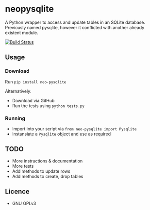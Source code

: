 # neopysqlite

A Python wrapper to access and update tables in an SQLite database. Previously named pysqlite, however it conflicted with another already existent module.

[![Build Status](https://travis-ci.org/purrcat259/pysqlite.svg?branch=master)](https://travis-ci.org/purrcat259/pysqlite)

## Usage

### Download

Run `pip install neo-pysqlite`

Alternatively:

* Download via GitHub
* Run the tests using `python tests.py`

### Running

* Import into your script via `from neo-pysqlite import Pysqlite`
* Instansiate a `Pysqlite` object and use as required

## TODO

* More instructions & documentation
* More tests
* Add methods to update rows
* Add methods to create, drop tables

## Licence

* GNU GPLv3